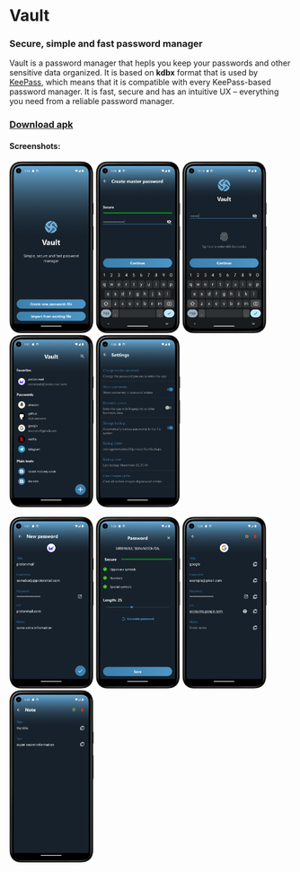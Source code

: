 # Vault

### Secure, simple and fast password manager

Vault is a password manager that hepls you keep your passwords and other sensitive data organized. It is based on **kdbx** format that is used by [KeePass](https://keepass.info/), which means that it is compatible with every KeePass-based password manager. It is fast, secure and has an intuitive UX – everything you need from a reliable password manager.

### [Download apk](android-app/apk/vault.apk)

#### Screenshots:

<p float="left">
  <img src="android-app/screenshots/initial_screen.png" width="150" />
  <img src="android-app/screenshots/creating_master_password.png" width="150" /> 
  <img src="android-app/screenshots/login_biometrics.png" width="150" />
  <img src="android-app/screenshots/main_list.png" width="150" />
  <img src="android-app/screenshots/settings.png" width="150" /> 
</p>
<p float="left">
  <img src="android-app/screenshots/creating_new_password_entry.png" width="150" /> 
  <img src="android-app/screenshots/editing_password_screen.png" width="150" />
  <img src="android-app/screenshots/password_entry.png" width="150" />
  <img src="android-app/screenshots/note_entry.png" width="150" /> 
</p>
